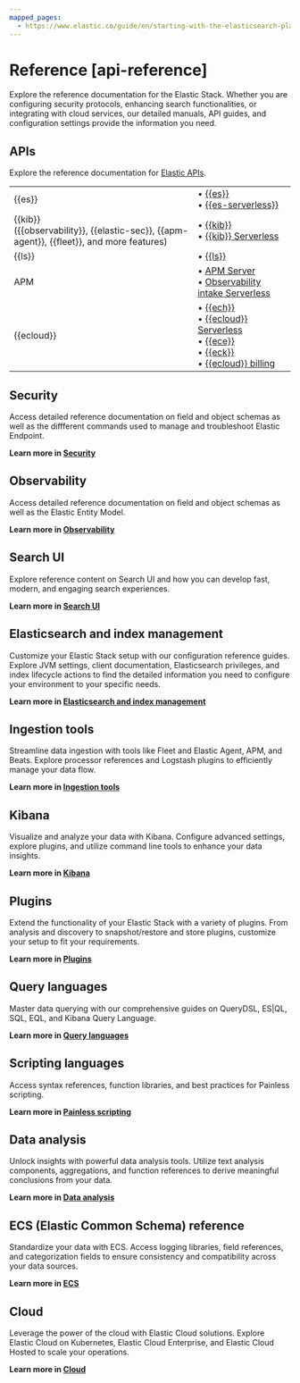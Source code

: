 ```yaml
---
mapped_pages:
  - https://www.elastic.co/guide/en/starting-with-the-elasticsearch-platform-and-its-solutions/current/api-reference.html
---
```


# Reference [api-reference]

Explore the reference documentation for the Elastic Stack. Whether you are configuring security protocols, enhancing search functionalities, or integrating with cloud services, our detailed manuals, API guides, and configuration settings provide the information you need.

## APIs
Explore the reference documentation for [Elastic APIs]({{apis}}).

|     |     |
| --- | --- |
| {{es}} | • [{{es}}]({{es-apis}})<br>• [{{es-serverless}}]({{es-serverless-apis}})<br> |
| {{kib}}<br>({{observability}}, {{elastic-sec}}, {{apm-agent}}, {{fleet}}, and more features) | • [{{kib}}]({{kib-apis}})<br>• [{{kib}} Serverless]({{kib-serverless-apis}})<br> |
| {{ls}} | • [{{ls}}]({{ls-apis}})<br> |
| APM | • [APM Server](/solutions/observability/apm/apm-server-api.md)<br>• [Observability intake Serverless]({{intake-apis}})<br> |
| {{ecloud}} | • [{{ech}}]({{cloud-apis}})<br>• [{{ecloud}} Serverless]({{cloud-serverless-apis}})<br>• [{{ece}}]({{ece-apis}})<br>• [{{eck}}](cloud-on-k8s://reference/api-docs.md)<br>• [{{ecloud}} billing]({{cloud-billing-apis}})<br> |

## Security

Access detailed reference documentation on field and object schemas as well as the diffferent commands used to manage and troubleshoot Elastic Endpoint.

**Learn more in [Security](security/index.md)**

## Observability

Access detailed reference documentation on field and object schemas as well as the Elastic Entity Model.

**Learn more in [Observability](observability/index.md)**

## Search UI

Explore reference content on Search UI and how you can develop fast, modern, and engaging search experiences.

**Learn more in [Search UI](search-ui://reference/index.md)**

## Elasticsearch and index management

Customize your Elastic Stack setup with our configuration reference guides. Explore JVM settings, client documentation, Elasticsearch privileges, and index lifecycle actions to find the detailed information you need to configure your environment to your specific needs.

**Learn more in [Elasticsearch and index management](elasticsearch://reference/index.md)**

## Ingestion tools

Streamline data ingestion with tools like Fleet and Elastic Agent, APM, and Beats. Explore processor references and Logstash plugins to efficiently manage your data flow.

**Learn more in [Ingestion tools](ingestion-tools/index.md)**

## Kibana

Visualize and analyze your data with Kibana. Configure advanced settings, explore plugins, and utilize command line tools to enhance your data insights.

**Learn more in [Kibana](kibana://reference/index.md)**

## Plugins

Extend the functionality of your Elastic Stack with a variety of plugins. From analysis and discovery to snapshot/restore and store plugins, customize your setup to fit your requirements.

**Learn more in [Plugins](elasticsearch://reference/elasticsearch-plugins/index.md)**

## Query languages

Master data querying with our comprehensive guides on QueryDSL, ES|QL, SQL, EQL, and Kibana Query Language. 

**Learn more in [Query languages](elasticsearch://reference/query-languages/index.md)**

## Scripting languages

Access syntax references, function libraries, and best practices for Painless scripting.

**Learn more in [Painless scripting](elasticsearch://reference/scripting-languages/painless/painless.md)**

## Data analysis

Unlock insights with powerful data analysis tools. Utilize text analysis components, aggregations, and function references to derive meaningful conclusions from your data.

**Learn more in [Data analysis](data-analysis/index.md)**

## ECS (Elastic Common Schema) reference

Standardize your data with ECS. Access logging libraries, field references, and categorization fields to ensure consistency and compatibility across your data sources.

**Learn more in [ECS](ecs://reference/index.md)**

## Cloud

Leverage the power of the cloud with Elastic Cloud solutions. Explore Elastic Cloud on Kubernetes, Elastic Cloud Enterprise, and Elastic Cloud Hosted to scale your operations.

**Learn more in [Cloud](cloud://reference/index.md)**



